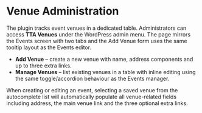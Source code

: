 # Venue Administration

The plugin tracks event venues in a dedicated table. Administrators can access **TTA Venues** under the WordPress admin menu. The page mirrors the Events screen with two tabs and the Add Venue form uses the same tooltip layout as the Events editor.

- **Add Venue** – create a new venue with name, address components and up to three extra links.
- **Manage Venues** – list existing venues in a table with inline editing using the same toggle/accordion behaviour as the Events manager.

When creating or editing an event, selecting a saved venue from the autocomplete list will automatically populate all venue-related fields including address, the main venue link and the three optional extra links.
